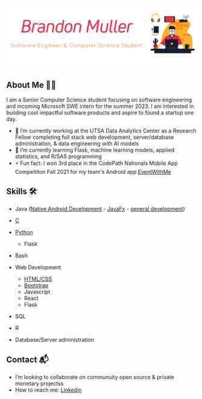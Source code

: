 ![](https://raw.githubusercontent.com/Commando-Brando/Commando-Brando/f7a5c1c11b7ab4f899f8be2c77b967caa146c11f/main_banner.svg)

## About Me :man_technologist:	

I am a Senior Computer Science student focusing on software engineering and incoming Microsoft SWE intern for the summer 2023.
I am interested in building cool impactful software products and aspire to found a startup one day.

- 🔭 I’m currently working at the UTSA Data Analytics Center as a Research Fellow completing full stack web development, server/database administration, & data engineering with AI models
- 🌱 I’m currently learning Flask, machine learning models, applied statistics, and R/SAS programming
- ⚡ Fun fact: I won 3rd place in the CodePath Nationals Mobile App Compeititon Fall 2021 for my team's Android app [EventWithMe](https://github.com/EventWithMe/EventWithMe)

## Skills :hammer_and_wrench:		
* Java ([Native Android Development](https://github.com/Commando-Brando/SimpleTweet) - [JavaFx](https://github.com/WilliamG123/HotelManagementSystem) - [general development](https://github.com/Commando-Brando/Knapsack))
* [C](https://github.com/Commando-Brando/C-Skills) 
* [Python](https://github.com/Commando-Brando/hopperbot) 
   * Flask
* Bash
* Web Development
   * [HTML/CSS](https://github.com/Commando-Brando/The-Hub)
   * [Bootstrap](https://github.com/Commando-Brando/SolarSystem)
   * Javascript
   * React 
   * Flask

* SQL
* R
* Database/Server administration

## Contact :mailbox_with_mail:	
-  I’m looking to collaborate on communuity open source & private monetary projectss
-  How to reach me: [Linkedin](https://www.linkedin.com/in/brandon-muller/)

<!--
**Commando-Brando/Commando-Brando** is a ✨ _special_ ✨ repository because its `README.md` (this file) appears on your GitHub profile.

Here are some ideas to get you started:

- 🔭 I’m currently working on ...
- 🌱 I’m currently learning ...
- 👯 I’m looking to collaborate on ...
- 🤔 I’m looking for help with ...
- 💬 Ask me about ...
- 📫 How to reach me: ...
- 😄 Pronouns: ...
- ⚡ Fun fact: ...
-->
